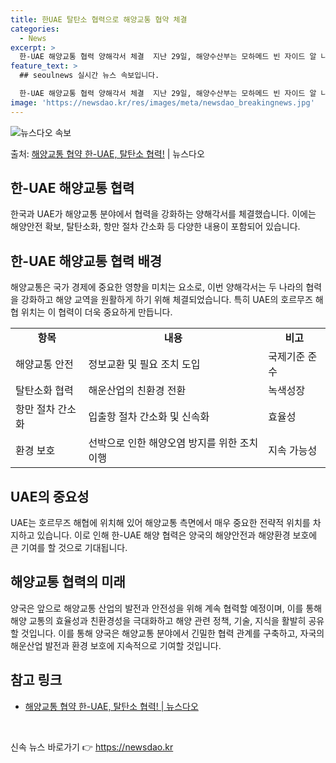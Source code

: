 ```yaml
---
title: 한UAE 탈탄소 협력으로 해양교통 협약 체결
categories:
  - News
excerpt: >
  한-UAE 해양교통 협력 양해각서 체결  지난 29일, 해양수산부는 모하메드 빈 자이드 알 나흐얀 UAE 대…
feature_text: >
  ## seoulnews 실시간 뉴스 속보입니다.

  한-UAE 해양교통 협력 양해각서 체결  지난 29일, 해양수산부는 모하메드 빈 자이드 알 나흐얀 UAE 대…
image: 'https://newsdao.kr/res/images/meta/newsdao_breakingnews.jpg'
---
```


![뉴스다오 속보](https://newsdao.kr/res/images/meta/newsdao_breakingnews.jpg)

<p>출처: <a href="https://newsdao.kr/4007" rel="dofollow">해양교통 협약 한-UAE, 탈탄소 협력!</a> | 뉴스다오</p>

<h2 data-ke-size="size26">한-UAE 해양교통 협력</h2>
한국과 UAE가 해양교통 분야에서 협력을 강화하는 양해각서를 체결했습니다. 이에는 해양안전 확보, 탈탄소화, 항만 절차 간소화 등 다양한 내용이 포함되어 있습니다.

<h2>한-UAE 해양교통 협력 배경</h2>
해양교통은 국가 경제에 중요한 영향을 미치는 요소로, 이번 양해각서는 두 나라의 협력을 강화하고 해양 교역을 원활하게 하기 위해 체결되었습니다. 특히 UAE의 호르무즈 해협 위치는 이 협력이 더욱 중요하게 만듭니다.

<table>
  <tr>
    <td style="text-align: center; height: 17px;"><b>항목</b></td>
    <td style="text-align: center; height: 17px;"><b>내용</b></td>
    <td style="text-align: center; height: 17px;"><b>비고</b></td>
  </tr>
  <tr>
    <td>해양교통 안전</td>
    <td>정보교환 및 필요 조치 도입</td>
    <td>국제기준 준수</td>
  </tr>
  <tr>
    <td>탈탄소화 협력</td>
    <td>해운산업의 친환경 전환</td>
    <td>녹색성장</td>
  </tr>
  <tr>
    <td>항만 절차 간소화</td>
    <td>입출항 절차 간소화 및 신속화</td>
    <td>효율성</td>
  </tr>
  <tr>
    <td>환경 보호</td>
    <td>선박으로 인한 해양오염 방지를 위한 조치 이행</td>
    <td>지속 가능성</td>
  </tr>
</table>

<h2>UAE의 중요성</h2>
UAE는 호르무즈 해협에 위치해 있어 해양교통 측면에서 매우 중요한 전략적 위치를 차지하고 있습니다. 이로 인해 한-UAE 해양 협력은 양국의 해양안전과 해양환경 보호에 큰 기여를 할 것으로 기대됩니다.

<h2>해양교통 협력의 미래</h2>
양국은 앞으로 해양교통 산업의 발전과 안전성을 위해 계속 협력할 예정이며, 이를 통해 해양 교통의 효율성과 친환경성을 극대화하고 해양 관련 정책, 기술, 지식을 활발히 공유할 것입니다. 이를 통해 양국은 해양교통 분야에서 긴밀한 협력 관계를 구축하고, 자국의 해운산업 발전과 환경 보호에 지속적으로 기여할 것입니다.

## 참고 링크
- [해양교통 협약 한-UAE, 탈탄소 협력! | 뉴스다오](https://newsdao.kr/4007)

<p data-ke-size="size16">&nbsp;</p> 

신속 뉴스 바로가기 👉 <a href="https://newsdao.kr" rel="dofollow">https://newsdao.kr</a>


